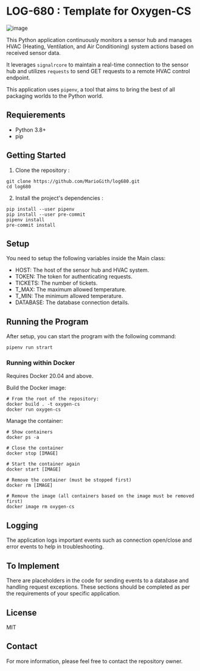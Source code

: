 # LOG-680 : Template for Oxygen-CS

![image](./doc/wheel.png)

This Python application continuously monitors a sensor hub and manages HVAC (Heating, Ventilation, and Air Conditioning) system actions based on received sensor data.

It leverages `signalrcore` to maintain a real-time connection to the sensor hub and utilizes `requests` to send GET requests to a remote HVAC control endpoint.

This application uses `pipenv`, a tool that aims to bring the best of all packaging worlds to the Python world.

## Requierements

- Python 3.8+
- pip

## Getting Started

1. Clone the repository :

```
git clone https://github.com/MarioGith/log680.git
cd log680
```

2. Install the project's dependencies :

```
pip install --user pipenv
pip install --user pre-commit
pipenv install
pre-commit install
```

## Setup

You need to setup the following variables inside the Main class:

- HOST: The host of the sensor hub and HVAC system.
- TOKEN: The token for authenticating requests.
- TICKETS: The number of tickets.
- T_MAX: The maximum allowed temperature.
- T_MIN: The minimum allowed temperature.
- DATABASE: The database connection details.

## Running the Program

After setup, you can start the program with the following command:

```
pipenv run strart
```

### Running within Docker

Requires Docker 20.04 and above.

Build the Docker image:

```shell
# From the root of the repository:
docker build . -t oxygen-cs
docker run oxygen-cs
```

Manage the container:

```shell
# Show containers
docker ps -a

# Close the container
docker stop [IMAGE]

# Start the container again
docker start [IMAGE]

# Remove the container (must be stopped first)
docker rm [IMAGE]

# Remove the image (all containers based on the image must be removed first)
docker image rm oxygen-cs
```

## Logging

The application logs important events such as connection open/close and error events to help in troubleshooting.

## To Implement

There are placeholders in the code for sending events to a database and handling request exceptions. These sections should be completed as per the requirements of your specific application.

## License

MIT

## Contact

For more information, please feel free to contact the repository owner.
